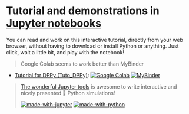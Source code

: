 # Tutorial and demonstrations in [Jupyter notebooks](https://www.Jupyter.org/)

You can read and work on this interactive tutorial, directly from your web browser, without having to download or install Python or anything.
Just click, wait a little bit, and play with the notebook!

> Google Colab seems to work better than MyBinder

- [Tutorial for DPPy (Tuto_DPPy)](Tuto_DPPy.ipynb): [![Google Colab](https://badgen.net/badge/Launch/on%20Google%20Colab/blue?icon=terminal)](https://colab.research.google.com/github/guilgautier/DPPy/blob/master/notebooks/Tuto_DPPy.ipynb) [![MyBinder](https://mybinder.org/badge.svg)](https://mybinder.org/v2/gh/guilgautier/DPPy/master?filepath=notebooks%2FTuto_DPPy.ipynb)

> [The wonderful Jupyter tools](http://jupyter.org/)  is awesome to write interactive and nicely presented :snake: Python simulations!
>
> [![made-with-jupyter](https://img.shields.io/badge/Made%20with-Jupyter-1f425f.svg)](http://jupyter.org/) [![made-with-python](https://img.shields.io/badge/Made%20with-Python-1f425f.svg)](https://www.python.org/)
